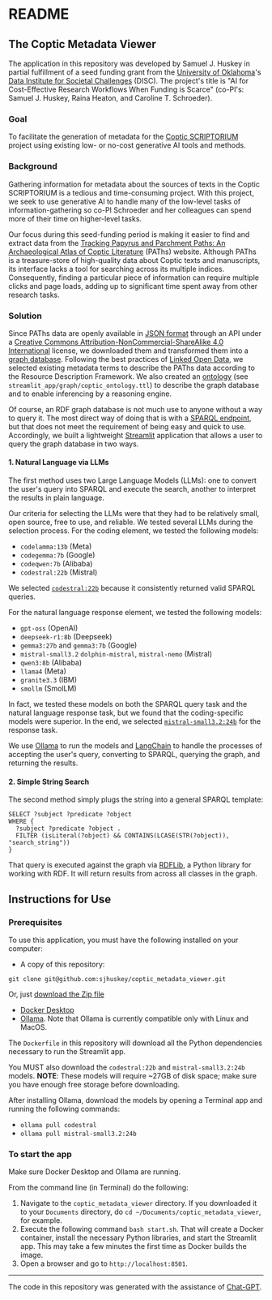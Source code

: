 # README

## The Coptic Metadata Viewer

The application in this repository was developed by Samuel J. Huskey in partial fulfillment of a seed funding grant from the [University of Oklahoma](https://ou.edu/)'s [Data Institute for Societal Challenges](https://www.ou.edu/disc) (DISC). The project's title is "AI for Cost-Effective Research Workflows When Funding is Scarce" (co-PI's: Samuel J. Huskey, Raina Heaton, and Caroline T. Schroeder).

### Goal

To facilitate the generation of metadata for the [Coptic SCRIPTORIUM](https://copticscriptorium.org/) project using existing low- or no-cost generative AI tools and methods.

### Background

Gathering information for metadata about the sources of texts in the Coptic SCRIPTORIUM is a tedious and time-consuming project. With this project, we seek to use generative AI to handle many of the low-level tasks of information-gathering so co-PI Schroeder and her colleagues can spend more of their time on higher-level tasks.

Our focus during this seed-funding period is making it easier to find and extract data from the [Tracking Papyrus and Parchment Paths: An Archaeological Atlas of Coptic Literature](https://atlas.paths-erc.eu/) (PAThs) website. Although PAThs is a treasure-store of high-quality data about Coptic texts and manuscripts, its interface lacks a tool for searching across its multiple indices. Consequently, finding a particular piece of information can require multiple clicks and page loads, adding up to significant time spent away from other research tasks.

### Solution

Since PAThs data are openly available in [JSON format](https://www.json.org/json-en.html) through an API under a [Creative Commons Attribution-NonCommercial-ShareAlike 4.0 International](https://creativecommons.org/licenses/by-nc-sa/4.0/#ref-same-license) license, we downloaded them and transformed them into a [graph database](https://en.wikipedia.org/wiki/Graph_database). Following the best practices of [Linked Open Data](https://www.w3.org/DesignIssues/LinkedData), we selected existing metadata terms to describe the PAThs data according to the Resource Description Framework. We also created an [ontology](https://www.w3.org/TR/owl-ref/) (see `streamlit_app/graph/coptic_ontology.ttl`) to describe the graph database and to enable inferencing by a reasoning engine.

Of course, an RDF graph database is not much use to anyone without a way to query it. The most direct way of doing that is with a [SPARQL endpoint](https://www.w3.org/TR/sparql11-query/), but that does not meet the requirement of being easy and quick to use. Accordingly, we built a lightweight [Streamlit](https://streamlit.io/) application that allows a user to query the graph database in two ways.

#### 1. Natural Language via LLMs
The first method uses two Large Language Models (LLMs): one to convert the user's query into SPARQL and execute the search, another to interpret the results in plain language.

Our criteria for selecting the LLMs were that they had to be relatively small, open source, free to use, and reliable. We tested several LLMs during the selection process. For the coding element, we tested the following models:

- `codelamma:13b` (Meta)
- `codegemma:7b` (Google)
- `codeqwen:7b` (Alibaba)
- `codestral:22b` (Mistral)

We selected [`codestral:22b`](https://mistral.ai/news/codestral) because it consistently returned valid SPARQL queries.

For the natural language response element, we tested the following models:

- `gpt-oss` (OpenAI)
- `deepseek-r1:8b` (Deepseek)
- `gemma3:27b` and `gemma3:7b` (Google)
- `mistral-small3.2` `dolphin-mistral`, `mistral-nemo` (Mistral)
- `qwen3:8b` (Alibaba)
- `llama4` (Meta)
- `granite3.3` (IBM)
- `smollm` (SmolLM)

In fact, we tested these models on both the SPARQL query task and the natural language response task, but we found that the coding-specific models were superior. In the end, we selected [`mistral-small3.2:24b`](https://huggingface.co/mistralai/Mistral-Small-3.2-24B-Instruct-2506) for the response task.

We use [Ollama](https://ollama.com/) to run the models and [LangChain](https://www.langchain.com/) to handle the processes of accepting the user's query, converting to SPARQL, querying the graph, and returning the results.

#### 2. Simple String Search
The second method simply plugs the string into a general SPARQL template:

```sparql
SELECT ?subject ?predicate ?object
WHERE {
  ?subject ?predicate ?object .
  FILTER (isLiteral(?object) && CONTAINS(LCASE(STR(?object)), "search_string"))
}
```

That query is executed against the graph via [RDFLib](https://rdflib.dev/), a Python library for working with RDF. It will return results from across all classes in the graph.

## Instructions for Use

### Prerequisites

To use this application, you must have the following installed on your computer:

- A copy of this repository:

```
git clone git@github.com:sjhuskey/coptic_metadata_viewer.git
```
Or, just [download the Zip file](https://github.com/sjhuskey/coptic_metadata_viewer/archive/refs/heads/main.zip)

- [Docker Desktop](https://www.docker.com/products/docker-desktop/)
- [Ollama](https://ollama.com/). Note that Ollama is currently compatible only with Linux and MacOS.

The `Dockerfile` in this repository will download all the Python dependencies necessary to run the Streamlit app.

You MUST also download the `codestral:22b` and `mistral-small3.2:24b` models. **NOTE**: These models will require ~27GB of disk space; make sure you have enough free storage before downloading. 

After installing Ollama, download the models by opening a Terminal app and running the following commands:

- `ollama pull codestral`
- `ollama pull mistral-small3.2:24b`

### To start the app

Make sure Docker Desktop and Ollama are running.

From the command line (in Terminal) do the following:

1. Navigate to the `coptic_metadata_viewer` directory. If you downloaded it to your `Documents` directory, do `cd ~/Documents/coptic_metadata_viewer`, for example.
2. Execute the following command `bash start.sh`. That will create a Docker container, install the necessary Python libraries, and start the Streamlit app. This may take a few minutes the first time as Docker builds the image.
3. Open a browser and go to `http://localhost:8501`.

***
The code in this repository was generated with the assistance of [Chat-GPT](https://chatgpt.com/).